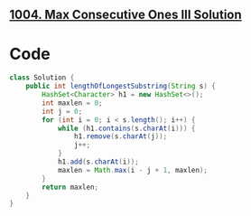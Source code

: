  [1004. Max Consecutive Ones III Solution](https://leetcode.com/submissions/detail/1770078620/)
----


 Code
======

```java
class Solution {
    public int lengthOfLongestSubstring(String s) {
        HashSet<Character> h1 = new HashSet<>();
        int maxlen = 0;
        int j = 0;
        for (int i = 0; i < s.length(); i++) {
            while (h1.contains(s.charAt(i))) {
                h1.remove(s.charAt(j));
                j++;
            }
            h1.add(s.charAt(i));
            maxlen = Math.max(i - j + 1, maxlen);
        }
        return maxlen;
    }
}
